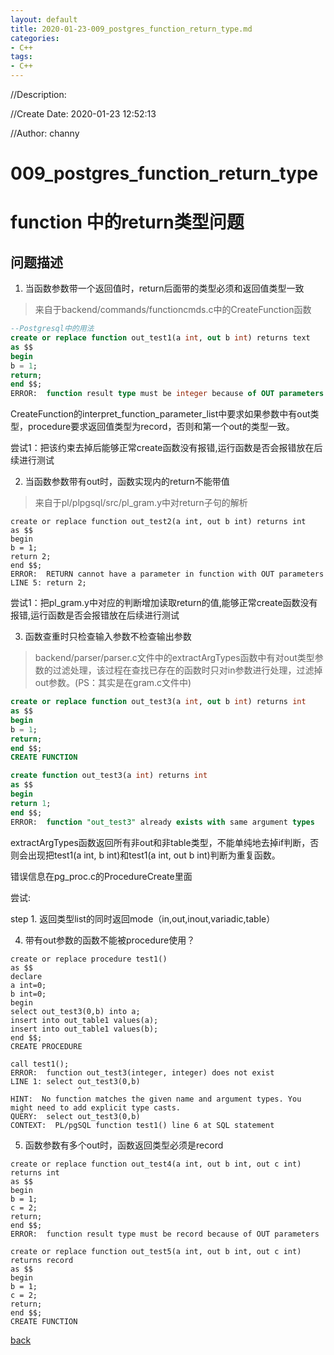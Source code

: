 ```yaml
---
layout: default
title: 2020-01-23-009_postgres_function_return_type.md
categories:
- C++
tags:
- C++
---
```

//Description:

//Create Date: 2020-01-23 12:52:13

//Author: channy

# 009_postgres_function_return_type

# function 中的return类型问题

## 问题描述

1. 当函数参数带一个返回值时，return后面带的类型必须和返回值类型一致
> 来自于backend/commands/functioncmds.c中的CreateFunction函数
```sql
--Postgresql中的用法
create or replace function out_test1(a int, out b int) returns text
as $$
begin
b = 1;
return;
end $$;
ERROR:  function result type must be integer because of OUT parameters
```
CreateFunction的interpret_function_parameter_list中要求如果参数中有out类型，procedure要求返回值类型为record，否则和第一个out的类型一致。

尝试1：把该约束去掉后能够正常create函数没有报错,运行函数是否会报错放在后续进行测试

2. 当函数参数带有out时，函数实现内的return不能带值
> 来自于pl/plpgsql/src/pl_gram.y中对return子句的解析
```
create or replace function out_test2(a int, out b int) returns int
as $$
begin
b = 1;
return 2;
end $$;
ERROR:  RETURN cannot have a parameter in function with OUT parameters
LINE 5: return 2;
``` 
尝试1：把pl_gram.y中对应的判断增加读取return的值,能够正常create函数没有报错,运行函数是否会报错放在后续进行测试

3. 函数查重时只检查输入参数不检查输出参数
> backend/parser/parser.c文件中的extractArgTypes函数中有对out类型参数的过滤处理，该过程在查找已存在的函数时只对in参数进行处理，过滤掉out参数。(PS：其实是在gram.c文件中)
```sql
create or replace function out_test3(a int, out b int) returns int
as $$
begin
b = 1;
return;
end $$;
CREATE FUNCTION

create function out_test3(a int) returns int
as $$
begin
return 1;
end $$;
ERROR:  function "out_test3" already exists with same argument types
```
extractArgTypes函数返回所有非out和非table类型，不能单纯地去掉if判断，否则会出现把test1(a int, b int)和test1(a int, out b int)判断为重复函数。

错误信息在pg_proc.c的ProcedureCreate里面

尝试:

step 1. 返回类型list的同时返回mode（in,out,inout,variadic,table）

4. 带有out参数的函数不能被procedure使用？
```
create or replace procedure test1()
as $$
declare
a int=0;
b int=0;
begin
select out_test3(0,b) into a;
insert into out_table1 values(a);
insert into out_table1 values(b);
end $$;
CREATE PROCEDURE

call test1();
ERROR:  function out_test3(integer, integer) does not exist
LINE 1: select out_test3(0,b)
               ^
HINT:  No function matches the given name and argument types. You might need to add explicit type casts.
QUERY:  select out_test3(0,b)
CONTEXT:  PL/pgSQL function test1() line 6 at SQL statement
```

5. 函数参数有多个out时，函数返回类型必须是record
```
create or replace function out_test4(a int, out b int, out c int) returns int
as $$
begin
b = 1;
c = 2;
return;
end $$;
ERROR:  function result type must be record because of OUT parameters

create or replace function out_test5(a int, out b int, out c int) returns record
as $$
begin
b = 1;
c = 2;
return;
end $$;
CREATE FUNCTION
```

[back](/)


